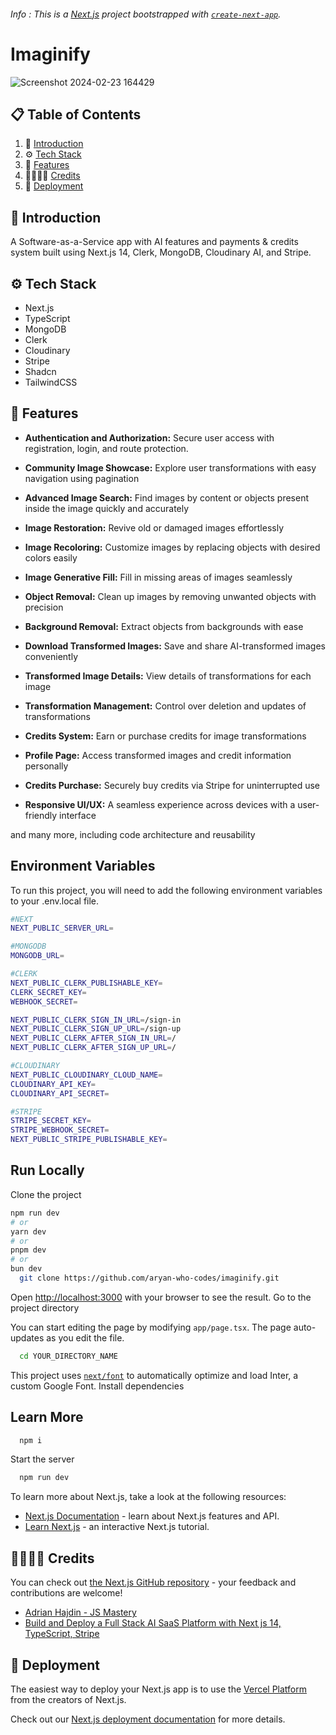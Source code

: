 ###### Info : This is a [Next.js](https://nextjs.org/) project bootstrapped with [`create-next-app`](https://github.com/vercel/next.js/tree/canary/packages/create-next-app).

# Imaginify 
![Screenshot 2024-02-23 164429](https://github.com/Aryan-Who-Codes/Sam_Imaginify/assets/115602437/126c3f10-8a84-46bf-953c-6862dfb30e01)

## 📋 <a name="table">Table of Contents</a>

1. 🤖 [Introduction](#introduction)
2. ⚙️ [Tech Stack](#tech-stack)
3. 🔋 [Features](#features)
4. 🫱🏻‍🫲🏻 [Credits](#credits)
5. 🚀 [Deployment](#deployment)

## <a name="introduction">🤖 Introduction</a>

A Software-as-a-Service app with AI features and payments & credits system built using Next.js 14, Clerk, MongoDB, Cloudinary AI, and Stripe.

## <a name="tech-stack">⚙️ Tech Stack</a>

- Next.js
- TypeScript
- MongoDB
- Clerk
- Cloudinary
- Stripe
- Shadcn
- TailwindCSS

## <a name="features">🔋 Features</a>

- **Authentication and Authorization:** Secure user access with registration, login, and route protection.

- **Community Image Showcase:** Explore user transformations with easy navigation using pagination

- **Advanced Image Search:** Find images by content or objects present inside the image quickly and accurately

- **Image Restoration:** Revive old or damaged images effortlessly

- **Image Recoloring:** Customize images by replacing objects with desired colors easily

- **Image Generative Fill:** Fill in missing areas of images seamlessly

- **Object Removal:** Clean up images by removing unwanted objects with precision

- **Background Removal:** Extract objects from backgrounds with ease

- **Download Transformed Images:** Save and share AI-transformed images conveniently

- **Transformed Image Details:** View details of transformations for each image

- **Transformation Management:** Control over deletion and updates of transformations

- **Credits System:** Earn or purchase credits for image transformations

- **Profile Page:** Access transformed images and credit information personally

- **Credits Purchase:** Securely buy credits via Stripe for uninterrupted use

- **Responsive UI/UX:** A seamless experience across devices with a user-friendly interface

and many more, including code architecture and reusability


## Environment Variables

To run this project, you will need to add the following environment variables to your .env.local file.

```sh
#NEXT
NEXT_PUBLIC_SERVER_URL=

#MONGODB
MONGODB_URL=

#CLERK
NEXT_PUBLIC_CLERK_PUBLISHABLE_KEY=
CLERK_SECRET_KEY=
WEBHOOK_SECRET=

NEXT_PUBLIC_CLERK_SIGN_IN_URL=/sign-in
NEXT_PUBLIC_CLERK_SIGN_UP_URL=/sign-up
NEXT_PUBLIC_CLERK_AFTER_SIGN_IN_URL=/
NEXT_PUBLIC_CLERK_AFTER_SIGN_UP_URL=/

#CLOUDINARY
NEXT_PUBLIC_CLOUDINARY_CLOUD_NAME=
CLOUDINARY_API_KEY=
CLOUDINARY_API_SECRET=

#STRIPE
STRIPE_SECRET_KEY=
STRIPE_WEBHOOK_SECRET=
NEXT_PUBLIC_STRIPE_PUBLISHABLE_KEY=

```



## Run Locally

Clone the project

```bash
npm run dev
# or
yarn dev
# or
pnpm dev
# or
bun dev
  git clone https://github.com/aryan-who-codes/imaginify.git
```

Open [http://localhost:3000](http://localhost:3000) with your browser to see the result.
Go to the project directory

You can start editing the page by modifying `app/page.tsx`. The page auto-updates as you edit the file.
```bash
  cd YOUR_DIRECTORY_NAME
```

This project uses [`next/font`](https://nextjs.org/docs/basic-features/font-optimization) to automatically optimize and load Inter, a custom Google Font.
Install dependencies

## Learn More
```bash
  npm i
```

Start the server

```bash
  npm run dev
```

To learn more about Next.js, take a look at the following resources:

- [Next.js Documentation](https://nextjs.org/docs) - learn about Next.js features and API.
- [Learn Next.js](https://nextjs.org/learn) - an interactive Next.js tutorial.

## <a name="credits">🫱🏻‍🫲🏻 Credits</a>

You can check out [the Next.js GitHub repository](https://github.com/vercel/next.js/) - your feedback and contributions are welcome!
 - [Adrian Hajdin - JS Mastery](https://github.com/adrianhajdin)
 - [Build and Deploy a Full Stack AI SaaS Platform with Next js 14, TypeScript, Stripe](https://youtu.be/Ahwoks_dawU?si=ykCanyhrGzChgT5Y)

## <a name="deployment">🚀 Deployment</a>

The easiest way to deploy your Next.js app is to use the [Vercel Platform](https://vercel.com/new?utm_medium=default-template&filter=next.js&utm_source=create-next-app&utm_campaign=create-next-app-readme) from the creators of Next.js.

Check out our [Next.js deployment documentation](https://nextjs.org/docs/deployment) for more details.
